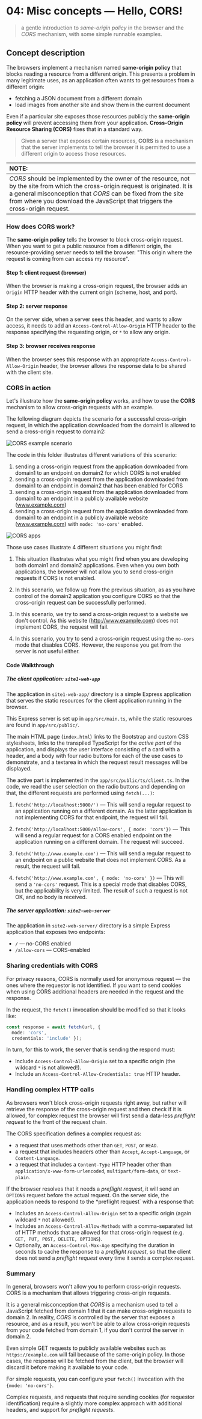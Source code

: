 # 04: Misc concepts &mdash; Hello, CORS!
> a gentle introduction to *same-origin policy* in the browser and the *CORS* mechanism, with some simple runnable examples.

## Concept description

The browsers implement a mechanism named **same-origin policy** that blocks reading a resource from a different origin. This presents a problem in many legitimate uses, as an application often wants to get resources from a different origin:
+ fetching a JSON document from a different domain
+ load images from another site and show them in the current document

Even if a particular site exposes those resources publicly the **same-origin policy** will prevent accessing them from your application. **Cross-Origin Resource Sharing (CORS)** fixes that in a standard way.

> Given a server that exposes certain resources, **CORS** is a mechanism that the server implements to tell the browser it is permitted to use a different origin to access those resources.

| NOTE: |
| :---- |
| *CORS* should be implemented by the owner of the resource, not by the site from which the cross-origin request is originated. It is a general misconception that *CORS* can be fixed from the site from where you download the JavaScript that triggers the cross-origin request. |

### How does CORS work?
The **same-origin policy** tells the browser to block cross-origin request. When you want to get a public resource from a different origin, the resource-providing server needs to tell the browser: "This origin where the request is coming from can access my resource".

#### Step 1: client request (browser)
When the browser is making a cross-origin request, the browser adds an `Origin` HTTP header with the current origin (scheme, host, and port).

#### Step 2: server response
On the server side, when a server sees this header, and wants to allow access, it needs to add an `Access-Control-Allow-Origin` HTTP header to the response specifying the requesting origin, or `*` to allow any origin.

#### Step 3: browser receives response
When the browser sees this response with an appropriate `Access-Control-Allow-Origin` header, the browser allows the response data to be shared with the client site.


### CORS in action

Let's illustrate how the **same-origin policy** works, and how to use the **CORS** mechanism to allow cross-origin requests with an example.

The following diagram depicts the scenario for a successful cross-origin request, in which the application downloaded from the domain1 is allowed to send a cross-origin request to domain2:

![CORS example scenario](images/cors_example_scenario.png)

The code in this folder illustrates different variations of this scenario:
1. sending a cross-origin request from the application downloaded from domain1 to an endpoint on domain2 for which CORS is not enabled
2. sending a cross-origin request from the application downloaded from domain1 to an endpoint in domain2 that has been enabled for CORS
3. sending a cross-origin request from the application downloaded from domain1 to an endpoint in a publicly available website (www.example.com)
4. sending a cross-origin request from the application downloaded from domain1 to an endpoint in a publicly available website (www.example.com) with `mode: 'no-cors'` enabled.

![CORS apps](images/cors_app_screenshot.png)

Those use cases illustrate 4 different situations you might find:
1. This situation illustrates what you might find when you are developing both domain1 and domain2 applications. Even when you own both applications, the browser will not allow you to send cross-origin requests if CORS is not enabled.

2. In this scenario, we follow up from the previous situation, as as you have control of the domain2 application you configure CORS so that the cross-origin request can be successfully performed.

3. In this scenario, we try to send a cross-origin request to a website we don't control. As this website (http://www.example.com) does not implement CORS, the request will fail.

4. In this scenario, you try to send a cross-origin request using the `no-cors` mode that disables CORS. However, the response you get from the server is not useful either.


#### Code Walkthrough

##### The client application: `site1-web-app`

The application in `site1-web-app/` directory is a simple Express application that serves the static resources for the client application running in the browser.

This Express server is set up in `app/src/main.ts`, while the static resources are found in `app/src/public/`.

The main HTML page (`index.html`) links to the Bootstrap and custom CSS stylesheets, links to the transpiled TypeScript for the *active part* of the application, and displays the user interface consisting of a card with a header, and a body with four radio buttons for each of the use cases to demonstrate, and a textarea in which the request result messages will be displayed.

The active part is implemented in the `app/src/public/ts/client.ts`. In the code, we read the user selection on the radio buttons and depending on that, the different requests are performed using `fetch(...)`:
1. `fetch('http://localhost:5000/')` &mdash; This will send a regular request to an application running on a different domain. As the latter application is not implementing CORS for that endpoint, the request will fail.

2. `fetch('http://localhost:5000/allow-cors', { mode: 'cors'})` &mdash; This will send a regular request for a CORS enabled endpoint on the application running on a different domain. The request will succeed.

3. `fetch('http://www.example.com')` &mdash; This will send a regular request to an endpoint on a public website that does not implement CORS. As a result, the request will fail.

4. `fetch('http://www.example.com', { mode: 'no-cors' })` &mdash; This will send a `'no-cors'` request. This is a special mode that disables CORS, but the applicability is very limited. The result of such a request is not OK, and no body is received.


##### The server application: `site2-web-server`

The application in `site2-web-server/` directory is a simple Express application that exposes two endpoints:
+ `/` &mdash; no-CORS enabled
+ `/allow-cors` &mdash; CORS-enabled

### Sharing credentials with CORS

For privacy reasons, CORS is normally used for anonymous request &mdash; the ones where the requestor is not identified. If you want to send cookies when using CORS additional headers are needed in the request and the response.

In the request, the `fetch()` invocation should be modified so that it looks like:

```typescript
const response = await fetch(url, {
  mode: 'cors',
  credentials: 'include' });
```

In turn, for this to work, the server that is sending the respond must:
+ Include `Access-Control-Allow-Origin` set to a specific origin (the wildcard `*` is not allowed!).
+ Include an `Access-Control-Allow-Credentials: true` HTTP header.

### Handling complex HTTP calls

As browsers won't block cross-origin requests right away, but rather will retrieve the response of the cross-origin request and then check if it is allowed, for complex request the browser will first send a data-less *preflight request* to the front of the request chain.

The CORS specification defines a complex request as:
+ a request that uses methods other than `GET`, `POST`, or `HEAD`.
+ a request that includes headers other than `Accept`, `Accept-Language`, or `Content-Language`.
+ a request that includes a `Content-Type` HTTP header other than `application/x-www-form-urlencoded`, `multipart/form-data`, or `text-plain`.

If the browser resolves that it needs a *preflight request*, it will send an `OPTIONS` request before the actual request. On the server side, the application needs to respond to the *preflight request` with a response that:
+ Includes an `Access-Control-Allow-Origin` set to a specific origin (again wildcard `*` not allowed!).
+ Includes an `Access-Control-Allow-Methods` with a comma-separated list of HTTP methods that are allowed for that cross-origin request (e.g. `GET, PUT, POST, DELETE, OPTIONS`).
+ Optionally, an `Access-Control-Max-Age` specifying the duration in seconds to cache the response to a *preflight request*, so that the client does not send a *preflight request* every time it sends a complex request.


### Summary

In general, browsers won't allow you to perform cross-origin requests. CORS is a mechanism that allows triggering cross-origin requests.

It is a general misconception that *CORS* is a mechanism used to tell a JavaScript fetched from domain 1 that it can make cross-origin requests to domain 2. In reality, *CORS* is controlled by the server that exposes a resource, and as a result, you won't be able to allow cross-origin requests from your code fetched from domain 1, if you don't control the server in domain 2.

Even simple GET requests to publicly available websites such as `https://example.com` will fail because of the same-origin policy. In those cases, the response will be fetched from the client, but the browser will discard it before making it available to your code.

For simple requests, you can configure your `fetch()` invocation with the `{mode: 'no-cors'}`.

Complex requests, and requests that require sending cookies (for requestor identification) require a slightly more complex approach with additional headers, and support for *preflight requests*.

